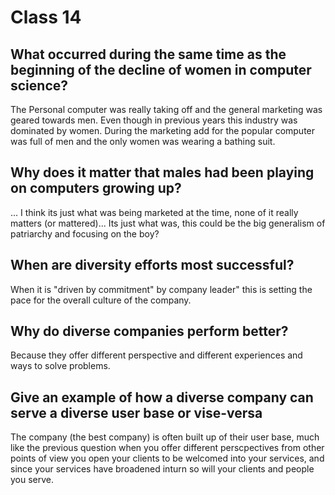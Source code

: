 # Class 14

## What occurred during the same time as the beginning of the decline of women in computer science?

The Personal computer was really taking off and the general marketing was geared towards men. Even though in previous years this industry was dominated by women. During the marketing add for the popular computer was full of men and the only women was wearing a bathing suit.

## Why does it matter that males had been playing on computers growing up?

... I think its just what was being marketed at the time, none of it really matters (or mattered)... Its just what was, this could be the big generalism of patriarchy and focusing on the boy?

## When are diversity efforts most successful?

When it is "driven by commitment" by company leader" this is setting the pace for the overall culture of the company.

## Why do diverse companies perform better?

Because they offer different perspective and different experiences and ways to solve problems.

## Give an example of how a diverse company can serve a diverse user base or vise-versa

The company (the best company) is often built up of their user base, much like the previous question when you offer different perscpectives from other points of view you open your clients to be welcomed into your services, and since your services have broadened inturn so will your clients and people you serve. 